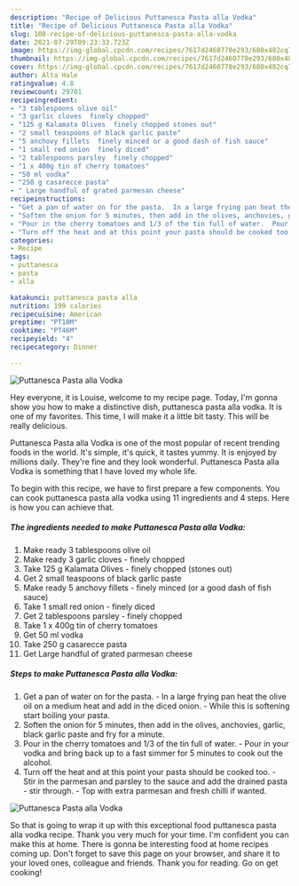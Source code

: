 ```yaml
---
description: "Recipe of Delicious Puttanesca Pasta alla Vodka"
title: "Recipe of Delicious Puttanesca Pasta alla Vodka"
slug: 108-recipe-of-delicious-puttanesca-pasta-alla-vodka
date: 2021-07-29T09:23:33.723Z
image: https://img-global.cpcdn.com/recipes/7617d2460778e293/680x482cq70/puttanesca-pasta-alla-vodka-recipe-main-photo.jpg
thumbnail: https://img-global.cpcdn.com/recipes/7617d2460778e293/680x482cq70/puttanesca-pasta-alla-vodka-recipe-main-photo.jpg
cover: https://img-global.cpcdn.com/recipes/7617d2460778e293/680x482cq70/puttanesca-pasta-alla-vodka-recipe-main-photo.jpg
author: Alta Hale
ratingvalue: 4.8
reviewcount: 29701
recipeingredient:
- "3 tablespoons olive oil"
- "3 garlic cloves  finely chopped"
- "125 g Kalamata Olives  finely chopped stones out"
- "2 small teaspoons of black garlic paste"
- "5 anchovy fillets  finely minced or a good dash of fish sauce"
- "1 small red onion  finely diced"
- "2 tablespoons parsley  finely chopped"
- "1 x 400g tin of cherry tomatoes"
- "50 ml vodka"
- "250 g casarecce pasta"
- " Large handful of grated parmesan cheese"
recipeinstructions:
- "Get a pan of water on for the pasta.  In a large frying pan heat the olive oil on a medium heat and add in the diced onion. While this is softening start boiling your pasta."
- "Soften the onion for 5 minutes, then add in the olives, anchovies, garlic, black garlic paste and fry for a minute."
- "Pour in the cherry tomatoes and 1/3 of the tin full of water.  Pour in your vodka and bring back up to a fast simmer for 5 minutes to cook out the alcohol."
- "Turn off the heat and at this point your pasta should be cooked too. Stir in the parmesan and parsley to the sauce and add the drained pasta - stir through.  Top with extra parmesan and fresh chilli if wanted."
categories:
- Recipe
tags:
- puttanesca
- pasta
- alla

katakunci: puttanesca pasta alla 
nutrition: 199 calories
recipecuisine: American
preptime: "PT10M"
cooktime: "PT46M"
recipeyield: "4"
recipecategory: Dinner

---
```



![Puttanesca Pasta alla Vodka](https://img-global.cpcdn.com/recipes/7617d2460778e293/680x482cq70/puttanesca-pasta-alla-vodka-recipe-main-photo.jpg)

Hey everyone, it is Louise, welcome to my recipe page. Today, I'm gonna show you how to make a distinctive dish, puttanesca pasta alla vodka. It is one of my favorites. This time, I will make it a little bit tasty. This will be really delicious.



Puttanesca Pasta alla Vodka is one of the most popular of recent trending foods in the world. It's simple, it's quick, it tastes yummy. It is enjoyed by millions daily. They're fine and they look wonderful. Puttanesca Pasta alla Vodka is something that I have loved my whole life.


To begin with this recipe, we have to first prepare a few components. You can cook puttanesca pasta alla vodka using 11 ingredients and 4 steps. Here is how you can achieve that.

<!--inarticleads1-->

##### The ingredients needed to make Puttanesca Pasta alla Vodka:

1. Make ready 3 tablespoons olive oil
1. Make ready 3 garlic cloves - finely chopped
1. Take 125 g Kalamata Olives - finely chopped (stones out)
1. Get 2 small teaspoons of black garlic paste
1. Make ready 5 anchovy fillets - finely minced (or a good dash of fish sauce)
1. Take 1 small red onion - finely diced
1. Get 2 tablespoons parsley - finely chopped
1. Take 1 x 400g tin of cherry tomatoes
1. Get 50 ml vodka
1. Take 250 g casarecce pasta
1. Get  Large handful of grated parmesan cheese




<!--inarticleads2-->

##### Steps to make Puttanesca Pasta alla Vodka:

1. Get a pan of water on for the pasta.  - In a large frying pan heat the olive oil on a medium heat and add in the diced onion. - While this is softening start boiling your pasta.
1. Soften the onion for 5 minutes, then add in the olives, anchovies, garlic, black garlic paste and fry for a minute.
1. Pour in the cherry tomatoes and 1/3 of the tin full of water.  - Pour in your vodka and bring back up to a fast simmer for 5 minutes to cook out the alcohol.
1. Turn off the heat and at this point your pasta should be cooked too. - Stir in the parmesan and parsley to the sauce and add the drained pasta - stir through.  - Top with extra parmesan and fresh chilli if wanted.
<img src="//assets-global.cpcdn.com/assets/icons/button_play-2c75c40dde080a61004c1f40b05d8f140eaff45d7e9e6481dc71c63d2e7c4909.png" alt="Puttanesca Pasta alla Vodka">



So that is going to wrap it up with this exceptional food puttanesca pasta alla vodka recipe. Thank you very much for your time. I'm confident you can make this at home. There is gonna be interesting food at home recipes coming up. Don't forget to save this page on your browser, and share it to your loved ones, colleague and friends. Thank you for reading. Go on get cooking!
